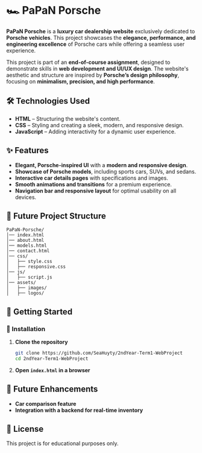 # 🏎️ PaPaN Porsche  

**PaPaN Porsche** is a **luxury car dealership website** exclusively dedicated to **Porsche vehicles**. This project showcases the **elegance, performance, and engineering excellence** of Porsche cars while offering a seamless user experience.  

This project is part of an **end-of-course assignment**, designed to demonstrate skills in **web development and UI/UX design**. The website's aesthetic and structure are inspired by **Porsche’s design philosophy**, focusing on **minimalism, precision, and high performance**.  

## 🛠️ Technologies Used  

- **HTML** – Structuring the website's content.  
- **CSS** – Styling and creating a sleek, modern, and responsive design.  
- **JavaScript** – Adding interactivity for a dynamic user experience.  

## ✨ Features  

- **Elegant, Porsche-inspired UI** with a **modern and responsive design**.  
- **Showcase of Porsche models**, including sports cars, SUVs, and sedans.  
- **Interactive car details pages** with specifications and images.  
- **Smooth animations and transitions** for a premium experience.  
- **Navigation bar and responsive layout** for optimal usability on all devices.  

## 📂 Future Project Structure  

```
PaPaN-Porsche/
│── index.html
│── about.html
│── models.html
│── contact.html
│── css/
│   ├── style.css
│   ├── responsive.css
│── js/
│   ├── script.js
│── assets/
│   ├── images/
│   ├── logos/
```  

## 🚀 Getting Started  
### 🔧 Installation  
1. **Clone the repository**  
   ```sh
   git clone https://github.com/SeaHuyty/2ndYear-Term1-WebProject
   cd 2ndYear-Term1-WebProject
   ```  
2. **Open `index.html` in a browser**  

## 📌 Future Enhancements  
- **Car comparison feature**  
- **Integration with a backend for real-time inventory**  

## 📜 License  
This project is for educational purposes only.   
